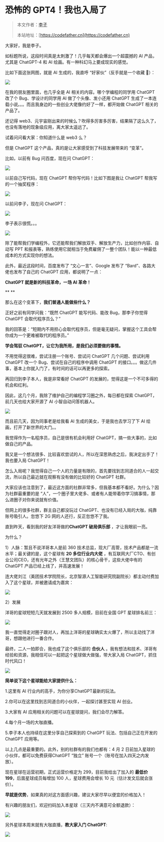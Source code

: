 # 恐怖的 GPT4！我也入局了

> 本文作者：[李子](https://yuyuanweb.feishu.cn/wiki/Abldw5WkjidySxkKxU2cQdAtnah)
>
> 本站地址：[https://codefather.cn](https://codefather.cn)

大家好，我是李子。

如标题所说，这段时间真是太刺激了！几乎每天都会爆出一个超震撼的 AI 产品，尤其是 ChatGPT-4 和 AI 绘画。有一种科幻马上要成现实的感觉。

比如下面这张网图，就是 AI 生成的，我直呼 “好家伙”（反手就是一个收藏 🐶）：

![](https://pic.yupi.icu/5563/202311091241330.png)

在我的朋友圈里面，也几乎全是 AI 相关的内容。哪个学编程的同学用 ChatGPT 改了个 Bug、学设计的同学用 AI 做了个头像、发小还用 ChatGPT 生成了一本连载小说。。。而且我身边的一些创业大佬像约好了一样，都开始做 ChatGPT 相关的产品了。

还记得 web3、元宇宙刚出来的时候么？吹得多厉害多厉害，结果隔了这么久了，也没有落地的现象级应用，离大家太遥远了。

试着问问看大家：你知道什么是 web3 么？

但是 ChatGPT 这个产品，真的是让大家感受到了科技发展带来的 “变革”。

比如，以前有 Bug 问百度，现在问 ChatGPT：

![](https://pic.yupi.icu/5563/202311091241390.png)

以前自己写代码，现在 ChatGPT 帮你写代码！比如下图是我让 ChatGPT 帮我写的一个抽奖程序：

![](https://pic.yupi.icu/5563/202311091241317.png)

以前问李子，现在问 ChatGPT：

![](https://pic.yupi.icu/5563/202311091241377.png)

李子表示很慌。。。

![](https://pic.yupi.icu/5563/202311091241324.png)

除了能帮我们学编程外，它还能帮我们解放双手、解放生产力，比如创作内容、自动写 PPT 和报表等，熟练使用它就相当于免费雇佣了一整个团队！能以一种最低成本的方式实现你的想法。

此外，最近这段时间，百度发布了 “文心一言”、Google 发布了 “Bard”、各路大佬也发布了自己的 ChatGPT 应用，都说明了一点：

**ChatGPT 就是新的科技革命，一场 AI 革命！**

**
**

那么在这个变革下，**我们普通人能做些什么？**



正好之前有同学问我：“既然 ChatGPT 能写代码、能改 Bug，那李子你觉得 ChatGPT 会取代程序员么？”



我的回答是：“短期内不用担心会取代程序员，但是毫无疑问，掌握这个工具会帮你成为一个更难被取代的程序员。”



**学会驾驭 ChatGPT，让它为我所用，是我们必须要做的事情。**



不用觉得这很难，尝试注册一个账号、尝试问 ChatGPT 几个问题、尝试利用 ChatGPT 改一个 Bug、尝试在自己的程序中调用 ChatGPT 的接口。。。做这几件事，基本上你就入门了，有时间的话可以再更多的探索。



再回归到李子本人，我是非常看好 ChatGPT 的发展的，觉得这是一个不可多得的机会和红利。



因此，这几个月，我除了维护自己的编程学习圈之外，每日都在探索 ChatGPT，前几天也给大家开源了 AI 小智自动问答机器人。



![](https://pic.yupi.icu/5563/202311091241407.png)





而且前几天，因为同事老是给我看 AI 生成的美女，于是我也去学习了下 AI 绘画，打开了新世界的大门。。



我觉得作为一名程序员，自己是很有机会利用好 ChatGPT，搞一些大事的，比如做自己的产品。



我又是一个想法很多、比较喜欢尝试的人，所以在深思熟虑之后，我决定出手了！我也要入局 ChatGPT！



怎么入局呢？我觉得自己一个人的力量是有限的，首先要找到志同道合的人一起交流，所以自己最近就在观察有没有做的比较好的 ChatGPT 社群。



大家应该也注意到了，最近这方面的社群非常多，但我基本都不看好。为什么？因为社群最重要的是 “人”，一个圈子里大佬多、或者有人能带着你学习搞事情，那么进圈子对你来说就有价值。



但网上的很多社群，群主自己都没玩过 ChatGPT、也没有已经入局的大咖，纯靠账号吸引人。忽悠下 2G 网的人还行，反正忽悠不了我。



直到昨天，看到我的好友洋哥做的**ChatGPT 破局俱乐部** ，才让我眼前一亮。



为什么？



1）人脉：暂且不说洋哥本人是前 360 技术总监，现大厂高管，技术产品都是一流水平；最关键的是，这个星球有 **20 多位行业内大佬** ，有互联网大厂CTO、有创业公司CEO，还有光年之外（王慧文团队）的核心骨干，这些大佬中有的 ChatGPT 产品已经上线了，并高速发展！



连大佬刘江（美团技术学院院长，北京智源人工智能研究院副院长）都主动付费加入了这个星球，并被邀请成为嘉宾：

![](https://pic.yupi.icu/5563/202311091241907.jpeg)


2）发展

洋哥的星球短短几天就发展到 2500 多人规模，目前在全国 GPT 星球排名前三：

![](https://pic.yupi.icu/5563/202311091241918.jpeg)


我一直觉得走对圈子跟对人，再加上洋哥的星球确实太火爆了，所以主动找了洋哥，想跟他进行一番合作。

最终，二人一拍即合，我也成了这个俱乐部的 **合伙人** 。我有想法和技术、洋哥有经验和资源，我相信可以一起把这个星球做大做强，带大家入局 ChatGPT，抓住时代风口！

![](https://pic.yupi.icu/5563/202311091241934.jpeg)

**简单说下这个星球能给大家提供什么：**

1.这里有 AI 行业内的高手，为你分享ChatGPT最新的玩法。

2.你可以在这里找到志同道合的小伙伴，一起探讨甚至实现 AI 创业。

3.大家有 AI 应用相关的问题可以在星球提问，我们会尽力解答。

4.每个月一场的大咖直播。

5.李子本人也持续在这里分享自己探索到的 ChatGPT 玩法、包括自己正在开发的 ChatGPT 应用等。

以上几点是最重要的。此外，别的社群有的我们也都有：4 月 2 日前加入星球的小伙伴，都可以免费获得ChatGPT “独立” 账号一个（账号在加入四天之内发放）。

现在星球在运营初期，正式运营价格定为 299，目前我给出了加入的 **最低价 199**，后面星球成员每增加 100 人，星球费用会增长 10 元（估计发文后就会涨价）。

**早就是优势**，如果真的对这方面感兴趣，建议大家尽早以便宜的价格加入！

有兴趣的朋友们，欢迎扫码加入本星球（三天内不满意可全额退款）：

![](https://pic.yupi.icu/5563/202311091241029.png)


另外星球本周末就有大咖直播，**教大家入门 ChatGPT**:

![](https://pic.yupi.icu/5563/202311091241090.png)